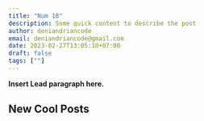 ```yaml
---
title: "Num 18"
description: Some quick content to describe the post
author: deniandriancode
email: deniandriancode@gmail.com
date: 2023-02-27T13:05:10+07:00
draft: false
tags: [""]
---
```


**Insert Lead paragraph here.**

## New Cool Posts


